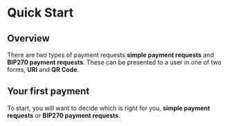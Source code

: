 # Quick Start

## Overview
There are two types of payment requests **simple payment requests** and **BIP270 payment requests**. These can be presented to a user in one of two forms, **URI** and **QR Code**.

## Your first payment

To start, you will want to decide which is right for you, **simple payment requests** or **BIP270 payment requests**.

